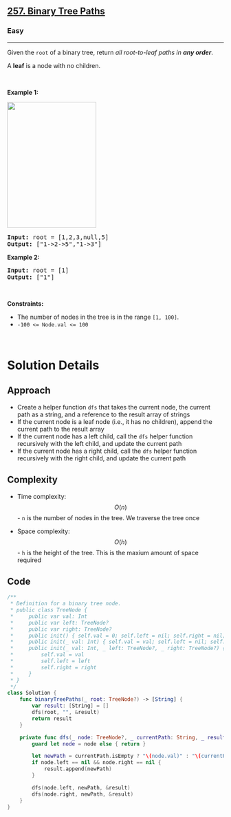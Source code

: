 <h2><a href="https://leetcode.com/problems/binary-tree-paths/">257. Binary Tree Paths</a></h2><h3>Easy</h3><hr><div><p>Given the <code>root</code> of a binary tree, return <em>all root-to-leaf paths in <strong>any order</strong></em>.</p>

<p>A <strong>leaf</strong> is a node with no children.</p>

<p>&nbsp;</p>
<p><strong class="example">Example 1:</strong></p>
<img alt="" src="https://assets.leetcode.com/uploads/2021/03/12/paths-tree.jpg" style="width: 207px; height: 293px;">
<pre><strong>Input:</strong> root = [1,2,3,null,5]
<strong>Output:</strong> ["1-&gt;2-&gt;5","1-&gt;3"]
</pre>

<p><strong class="example">Example 2:</strong></p>

<pre><strong>Input:</strong> root = [1]
<strong>Output:</strong> ["1"]
</pre>

<p>&nbsp;</p>
<p><strong>Constraints:</strong></p>

<ul>
	<li>The number of nodes in the tree is in the range <code>[1, 100]</code>.</li>
	<li><code>-100 &lt;= Node.val &lt;= 100</code></li>
</ul>
</div>
</br>

# Solution Details

## Approach
- Create a helper function `dfs` that takes the current node, the current path as a string, and a reference to the result array of strings
- If the current node is a leaf node (i.e., it has no children), append the current path to the result array
- If the current node has a left child, call the `dfs` helper function recursively with the left child, and update the current path
- If the current node has a right child, call the `dfs` helper function recursively with the right child, and update the current path

## Complexity
- Time complexity:
$$O(n)$$ - `n` is the number of nodes in the tree. We traverse the tree once

- Space complexity:
$$O(h)$$ - `h` is the height of the tree. This is the maxium amount of space required

## Code
```swift
/**
 * Definition for a binary tree node.
 * public class TreeNode {
 *     public var val: Int
 *     public var left: TreeNode?
 *     public var right: TreeNode?
 *     public init() { self.val = 0; self.left = nil; self.right = nil; }
 *     public init(_ val: Int) { self.val = val; self.left = nil; self.right = nil; }
 *     public init(_ val: Int, _ left: TreeNode?, _ right: TreeNode?) {
 *         self.val = val
 *         self.left = left
 *         self.right = right
 *     }
 * }
 */
class Solution {
    func binaryTreePaths(_ root: TreeNode?) -> [String] {
        var result: [String] = []
        dfs(root, "", &result)
        return result
    }

    private func dfs(_ node: TreeNode?, _ currentPath: String, _ result: inout [String]) {
        guard let node = node else { return }

        let newPath = currentPath.isEmpty ? "\(node.val)" : "\(currentPath)->\(node.val)"
        if node.left == nil && node.right == nil {
            result.append(newPath)
        }

        dfs(node.left, newPath, &result)
        dfs(node.right, newPath, &result)
    }
}
```
